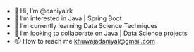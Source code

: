- 👋 Hi, I’m @daniyalrk
- 👀 I’m interested in Java | Spring Boot
- 🌱 I’m currently learning Data Science Techniques
- 💞️ I’m looking to collaborate on Java | Data Science projects
- 📫 How to reach me khuwajadaniyal@gmail.com

<!---
daniyalrk/daniyalrk is a ✨ special ✨ repository because its `README.md` (this file) appears on your GitHub profile.
You can click the Preview link to take a look at your changes.
--->
